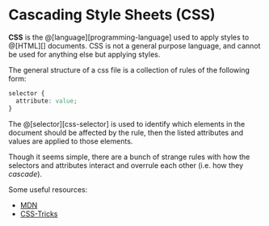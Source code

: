 # Cascading Style Sheets (CSS)

__CSS__ is the @[language][programming-language] used to apply styles to @[HTML][]
documents. CSS is not a general purpose language, and cannot be used for anything
else but applying styles.

The general structure of a css file is a collection of rules of the following form:

```css
selector {
  attribute: value;
}
```

The @[selector][css-selector] is used to identify which elements in the document
should be affected by the rule, then the listed attributes and values are applied
to those elements.

Though it seems simple, there are a bunch of strange rules with how the selectors
and attributes interact and overrule each other (i.e. how they *cascade*).

Some useful resources:
*   [MDN](https://developer.mozilla.org/en-US/docs/Web/CSS)
*   [CSS-Tricks](https://css-tricks.com/)
